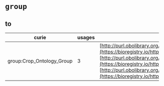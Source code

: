 # `group`

## to

| curie                     |   usages | nodes                                                                                                                                                                                                                                                                                                                                       |
|---------------------------|----------|---------------------------------------------------------------------------------------------------------------------------------------------------------------------------------------------------------------------------------------------------------------------------------------------------------------------------------------------|
| group:Crop_Ontology_Group |        3 | [http://purl.obolibrary.org/obo/TO:0012010](https://bioregistry.io/http://purl.obolibrary.org/obo/TO:0012010), [http://purl.obolibrary.org/obo/TO:0012011](https://bioregistry.io/http://purl.obolibrary.org/obo/TO:0012011), [http://purl.obolibrary.org/obo/TO:0012012](https://bioregistry.io/http://purl.obolibrary.org/obo/TO:0012012) |
